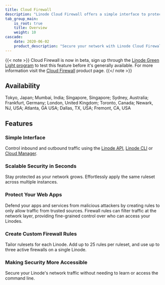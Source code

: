 ```yaml
---
title: Cloud Firewall
description: "Linode Cloud Firewall offers a simple interface to protect your web apps. It is scalable security in seconds, allowing you to create custom firewall rules, making security more accessible."
tab_group_main:
    is_root: true
    title: Overview
    weight: 10
cascade:
    date: 2020-06-02
    product_description: "Secure your network with Linode Cloud Firewall. Create Firewall rules that only allow network traffic on selected ports and protocols."
---
```


{{< note >}}
Cloud Firewall is now in beta, sign up through the [Linode Green Light program](https://www.linode.com/green-light/#sign-up-form) to test this feature before it's generally available. For more information visit the [Cloud Firewall](https://www.linode.com/products/firewall/) product page.
{{</ note >}}

## Availability

Tokyo, Japan; Mumbai, India; Singapore, Singapore; Sydney, Australia; Frankfurt, Germany; London, United Kingdom; Toronto, Canada; Newark, NJ, USA; Atlanta, GA  USA; Dallas, TX, USA; Fremont, CA, USA

## Features

### Simple Interface

Control inbound and outbound traffic using the [Linode API](/docs/api/networking), [Linode CLI](/docs/guides/linode-cli/) or [Cloud Manager](https://www.linode.com/products/cloud-manager/).

### Scalable Security in Seconds

Stay protected as your network grows. Effortlessly apply the same ruleset across multiple instances.

### Protect Your Web Apps

Defend your apps and services from malicious attackers by creating rules to only allow traffic from trusted sources. Firewall rules can filter traffic at the network layer, providing fine-grained control over who can access your Linodes.

### Create Custom Firewall Rules

Tailor rulesets for each Linode. Add up to 25 rules per ruleset, and use up to three active firewalls on a single Linode.

### Making Security More Accessible

Secure your Linode's network traffic without needing to learn or access the command line.
